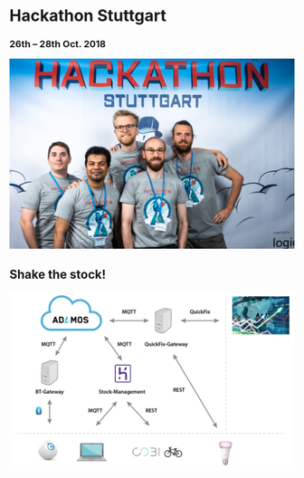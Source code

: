 # Hackathon Stuttgart
### 26th – 28th Oct. 2018

![team image](/team.jpg)

## Shake the stock!

![Architecture image](/architecture.png)

